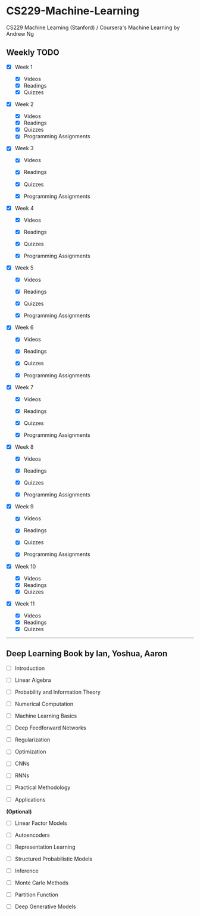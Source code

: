 # CS229-Machine-Learning
CS229 Machine Learning (Stanford) / Coursera's Machine Learning by Andrew Ng

## Weekly TODO

- [x] Week 1

    - [x] Videos
    - [x] Readings
    - [x] Quizzes 

- [x] Week 2

    - [x] Videos
    - [x] Readings
    - [x] Quizzes
    - [x] Programming Assignments 

- [x] Week 3

    - [x] Videos
    - [x] Readings
    - [x] Quizzes 
    - [x] Programming Assignments 

    

- [x] Week 4

    - [x] Videos
    - [x] Readings
    - [x] Quizzes 
    - [x] Programming Assignments 


- [x] Week 5

    - [x] Videos
    - [x] Readings
    - [x] Quizzes 
    - [x] Programming Assignments 


- [x] Week 6

    - [x] Videos
    - [x] Readings
    - [x] Quizzes 
    - [x] Programming Assignments 


- [x] Week 7

    - [x] Videos
    - [x] Readings
    - [x] Quizzes 
    - [x] Programming Assignments 


- [x] Week 8

    - [x] Videos
    - [x] Readings
    - [x] Quizzes 
    - [x] Programming Assignments 


- [x] Week 9

    - [x] Videos
    - [x] Readings
    - [x] Quizzes 
    - [x] Programming Assignments 


- [x] Week 10

    - [x] Videos
    - [x] Readings
    - [x] Quizzes 

- [x] Week 11

    - [x] Videos
    - [x] Readings
    - [x] Quizzes 

___________________________________________________________________________

## Deep Learning Book by Ian, Yoshua, Aaron

[](map.JPG)


- [ ] Introduction

- [ ] Linear Algebra

- [ ] Probability and Information Theory

- [ ] Numerical Computation

- [ ] Machine Learning Basics

- [ ] Deep Feedforward Networks

- [ ] Regularization

- [ ] Optimization

- [ ] CNNs

- [ ] RNNs

- [ ] Practical Methodology

- [ ] Applications


**(Optional)**

- [ ] Linear Factor Models

- [ ] Autoencoders

- [ ] Representation Learning

- [ ] Structured Probabilistic Models

- [ ] Inference

- [ ] Monte Carlo Methods

- [ ] Partition Function

- [ ] Deep Generative Models 